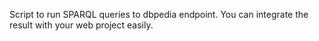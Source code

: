 Script to run SPARQL queries to dbpedia endpoint. You can integrate the result with your web project easily.